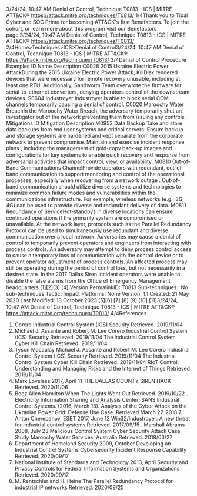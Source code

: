 3/24/24, 10:47 AM Denial of Control, Technique T0813 - ICS | MITRE ATT&CK®
https://attack.mitre.org/techniques/T0813/ 1/4Thank you to Tidal Cyber and SOC Prime for becoming ATT&CK's ﬁrst Benefactors. To join the cohort, or learn more about this program visit our
Benefactors page.3/24/24, 10:47 AM Denial of Control, Technique T0813 - ICS | MITRE ATT&CK®
https://attack.mitre.org/techniques/T0813/ 2/4Home>Techniques>ICS>Denial of Control3/24/24, 10:47 AM Denial of Control, Technique T0813 - ICS | MITRE ATT&CK®
https://attack.mitre.org/techniques/T0813/ 3/4Denial of Control
Procedure Examples
ID Name Description
C0028 2015 Ukraine
Electric Power
AttackDuring the 2015 Ukraine Electric Power Attack, KillDisk rendered devices that were necessary for remote
recovery unusable, including at least one RTU. Additionally, Sandworm Team overwrote the ﬁrmware for
serial-to-ethernet converters, denying operators control of the downstream devices. 
S0604 Industroyer Industroyer is able to block serial COM channels temporarily causing a denial of control. 
C0020 Maroochy Water
BreachIn the Maroochy Water Breach, the adversary temporarily shut an investigator out of the network
preventing them from issuing any controls.
Mitigations
ID Mitigation Description
M0953 Data Backup Take and store data backups from end user systems and critical servers. Ensure backup and storage
systems are hardened and kept separate from the corporate network to prevent compromise.
Maintain and exercise incident response plans , including the management of gold-copy back-up
images and conﬁgurations for key systems to enable quick recovery and response from adversarial
activities that impact control, view, or availability.
M0810 Out-of-Band
Communications
ChannelProvide operators with redundant, out-of-band communication to support monitoring and control of
the operational processes, especially when recovering from a network outage . Out-of-band
communication should utilize diverse systems and technologies to minimize common failure modes
and vulnerabilities within the communications infrastructure. For example, wireless networks (e.g.,
3G, 4G) can be used to provide diverse and redundant delivery of data.
M0811 Redundancy of
ServiceHot-standbys in diverse locations can ensure continued operations if the primarily system are
compromised or unavailable. At the network layer, protocols such as the Parallel Redundancy
Protocol can be used to simultaneously use redundant and diverse communication over a local
network. Adversaries may cause a denial of control to temporarily prevent operators and engineers from interacting with process controls. An
adversary may attempt to deny process control access to cause a temporary loss of communication with the control device or to prevent
operator adjustment of process controls. An affected process may still be operating during the period of control loss, but not necessarily in a
desired state. 
In the 2017 Dallas Siren incident operators were unable to disable the false alarms from the Oﬃce of Emergency Management headquarters.[1][2][3]
[4]
Version PermalinkID: T0813
Sub-techniques:  No sub-techniques
 
Tactic: Impact
 
Platforms: None
Version: 1.1
Created: 21 May 2020
Last Modiﬁed: 13 October 2023
[5][6]
[7]
[8]
[9]
[10]
[11]3/24/24, 10:47 AM Denial of Control, Technique T0813 - ICS | MITRE ATT&CK®
https://attack.mitre.org/techniques/T0813/ 4/4References
1. Corero Industrial Control System (ICS) Security Retrieved.
2019/11/04
2. Michael J. Assante and Robert M. Lee Corero Industrial
Control System (ICS) Security Retrieved. 2019/11/04 The
Industrial Control System Cyber Kill Chain Retrieved.
2019/11/04
3. Tyson Macaulay Michael J. Assante and Robert M. Lee Corero
Industrial Control System (ICS) Security Retrieved.
2019/11/04 The Industrial Control System Cyber Kill Chain
Retrieved. 2019/11/04 RIoT Control: Understanding and
Managing Risks and the Internet of Things Retrieved.
2019/11/04
4. Mark Loveless 2017, April 11 THE DALLAS COUNTY SIREN
HACK Retrieved. 2020/11/06
5. Booz Allen Hamilton When The Lights Went Out Retrieved.
2019/10/22
 . Electricity Information Sharing and Analysis Center; SANS
Industrial Control Systems. (2016, March 18). Analysis of the
Cyber Attack on the Ukranian Power Grid: Defense Use Case.
Retrieved March 27, 2018.7. Anton Cherepanov, ESET 2017, June 12 Win32/Industroyer: A
new threat for industrial control systems Retrieved.
2017/09/15
 . Marshall Abrams 2008, July 23 Malicious Control System
Cyber Security Attack Case Study Maroochy Water Services,
Australia Retrieved. 2018/03/27
9. Department of Homeland Security 2009, October Developing
an Industrial Control Systems Cybersecurity Incident
Response Capability Retrieved. 2020/09/17
10. National Institute of Standards and Technology 2013, April
Security and Privacy Controls for Federal Information Systems
and Organizations Retrieved. 2020/09/17
11. M. Rentschler and H. Heine The Parallel Redundancy Protocol
for industrial IP networks Retrieved. 2020/09/25